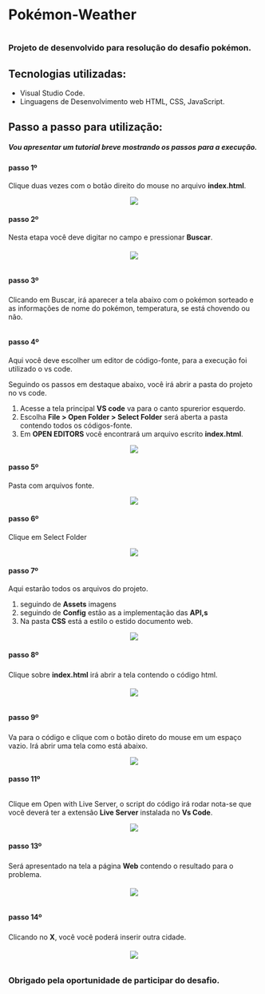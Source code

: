 # Pokémon-Weather <h1>

### Projeto de desenvolvido para resolução do desafio pokémon. <h3>

## Tecnologias utilizadas:

- Visual Studio Code.
- Linguagens de Desenvolvimento web HTML, CSS, JavaScript.

## Passo a passo para utilização:

##### Vou apresentar um tutorial breve mostrando os passos para a execução.

#### passo 1º <h4>

Clique duas vezes com o botão direito do mouse no arquivo **index.html**.

 <div align="center">
<img src="https://user-images.githubusercontent.com/58194291/152328905-82bf8b3b-29be-44ee-9e74-b4032da45979.JPG" />
</div>

#### passo 2º <h4>

Nesta etapa você deve digitar no campo e pressionar **Buscar**.<h6>

 <div align="center">
<img src="https://user-images.githubusercontent.com/58194291/152329140-2a0453a6-01a9-4330-bb95-35146f41a801.JPG" />
</div>
 
#### passo 3º <h3>
Clicando em Buscar, irá aparecer a tela abaixo com o pokémon sorteado e as informações de nome do pokémon, temperatura, se está chovendo ou não.<h6>

#### passo 4º <h4>

Aqui você deve escolher um editor de código-fonte, para a execução foi utilizado o vs code.

Seguindo os passos em destaque abaixo, você irá abrir a pasta do projeto no vs code.

1. Acesse a tela principal **VS code** va para o canto spurerior esquerdo.
1. Escolha **File > Open Folder > Select Folder** será aberta a pasta contendo todos os códigos-fonte.
1. Em **OPEN EDITORS** você encontrará um arquivo escrito **index.html**.

 <div align="center">
<img src="https://user-images.githubusercontent.com/58194291/151753845-8e031ac7-f4dc-495c-9def-6ab56c7b48b9.png" />
</div>
 
#### passo 5º <h4>
Pasta com arquivos fonte.

  <div align="center">
<img src="https://user-images.githubusercontent.com/58194291/151752762-8f64761b-a456-41af-a42f-20df81f2ec0c.png" />
</div>
 
#### passo 6º <h4>
Clique em Select Folder

  <div align="center">
<img src="https://user-images.githubusercontent.com/58194291/151752858-2bd5e833-fa40-478f-8b64-282784a90596.png" />
</div>
 
#### passo 7º <h4>
 Aqui estarão todos os arquivos do projeto. 
1. seguindo de **Assets** imagens
1. seguindo de **Config** estão as a implementação das **API,s**
1. Na pasta **CSS** está a estilo o estido documento web.

  <div align="center">
<img src="https://user-images.githubusercontent.com/58194291/151754146-96983d7d-790a-4990-999c-b07a76effe54.JPG" />
</div>

#### passo 8º <h3>

Clique sobre **index.html** irá abrir a tela contendo o código html.<h6>

  <div align="center">
<img src="https://user-images.githubusercontent.com/58194291/151760890-5b660b62-6e5f-4be4-b9ea-b3cc639e9ad3.png" />
</div>
 
#### passo 9º <h3>

Va para o código e clique com o botão direto do mouse em um espaço vazio.
Irá abrir uma tela como está abaixo.

  <div align="center">
<img src="https://user-images.githubusercontent.com/58194291/151761273-066091bd-3992-4375-89a3-7df4201a1af2.png" />
</div>
 
#### passo 11º <h3>
###### 
 Clique em Open with Live Server, o script do código irá rodar nota-se que você deverá ter a extensão **Live Server** instalada no **Vs Code**.

  <div align="center">
<img src="https://user-images.githubusercontent.com/58194291/151761361-5ba5fdf1-9995-4489-bd17-b99a63982771.png" />
</div>

#### passo 13º <h3>

Será apresentado na tela a página **Web** contendo o resultado para o problema.<h6>

  <div align="center">
<img src="https://user-images.githubusercontent.com/58194291/152331304-91244c51-a563-4fee-af93-c48c4ba1e2a5.JPG" />
</div>
 
#### passo 14º <h3>

Clicando no **X**, você você poderá inserir outra cidade.<h6>

  <div align="center">
<img src="https://user-images.githubusercontent.com/58194291/152331874-404d21e9-df51-40bd-b057-5cf3c2f7343f.png" />
</div>

### Obrigado pela oportunidade de participar do desafio.<h6>


